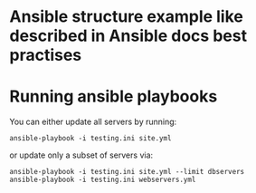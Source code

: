 # Ansible structure example like described in Ansible docs best practises

# Running ansible playbooks
You can either update all servers by running:
```
ansible-playbook -i testing.ini site.yml 
```


or update only a subset of servers via:
```
ansible-playbook -i testing.ini site.yml --limit dbservers
ansible-playbook -i testing.ini webservers.yml
```